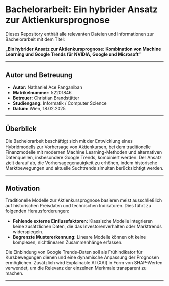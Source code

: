 # Bachelorarbeit: Ein hybrider Ansatz zur Aktienkursprognose

Dieses Repository enthält alle relevanten Dateien und Informationen zur Bachelorarbeit mit dem Titel:

**„Ein hybrider Ansatz zur Aktienkursprognose: Kombination von Machine Learning und Google Trends für NVIDIA, Google und Microsoft“**

---

## Autor und Betreuung

- **Autor:** Nathaniel Ace Panganiban  
- **Matrikelnummer:** 52201846  
- **Betreuer:** Christian Brandstätter  
- **Studiengang:** Informatik / Computer Science  
- **Datum:** Wien, 18.02.2025

---

## Überblick

Die Bachelorarbeit beschäftigt sich mit der Entwicklung eines Hybridmodells zur Vorhersage von Aktienkursen, bei dem traditionelle Finanzmodelle mit modernen Machine Learning-Methoden und alternativen Datenquellen, insbesondere Google Trends, kombiniert werden. Der Ansatz zielt darauf ab, die Vorhersagegenauigkeit zu erhöhen, indem historische Marktbewegungen und aktuelle Suchtrends simultan berücksichtigt werden.

---

## Motivation

Traditionelle Modelle zur Aktienkursprognose basieren meist ausschließlich auf historischen Preisdaten und technischen Indikatoren. Dies führt zu folgenden Herausforderungen:
- **Fehlende externe Einflussfaktoren:** Klassische Modelle integrieren keine zusätzlichen Daten, die das Investorenverhalten oder Markttrends widerspiegeln.
- **Begrenzte Mustererkennung:** Lineare Modelle können oft keine komplexen, nichtlinearen Zusammenhänge erfassen.

Die Einbindung von Google Trends-Daten soll als Frühindikator für Kursbewegungen dienen und eine dynamische Anpassung der Prognosen ermöglichen. Zusätzlich wird Explainable AI (XAI) in Form von SHAP-Werten verwendet, um die Relevanz der einzelnen Merkmale transparent zu machen.

---

 

